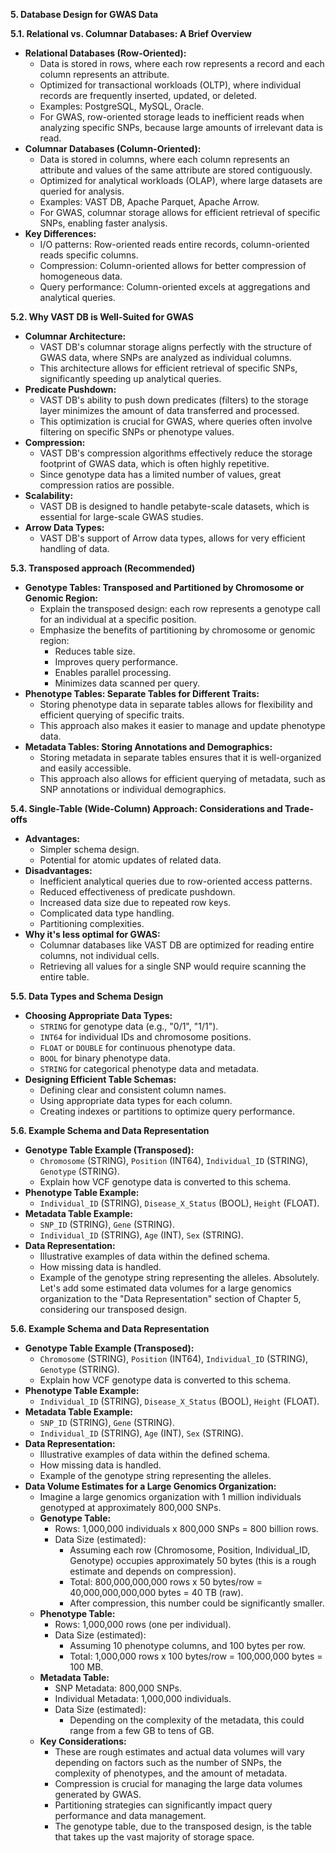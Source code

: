 **5. Database Design for GWAS Data**

**5.1. Relational vs. Columnar Databases: A Brief Overview**

* **Relational Databases (Row-Oriented):**
    * Data is stored in rows, where each row represents a record and each column represents an attribute.
    * Optimized for transactional workloads (OLTP), where individual records are frequently inserted, updated, or deleted.
    * Examples: PostgreSQL, MySQL, Oracle.
    * For GWAS, row-oriented storage leads to inefficient reads when analyzing specific SNPs, because large amounts of irrelevant data is read.
* **Columnar Databases (Column-Oriented):**
    * Data is stored in columns, where each column represents an attribute and values of the same attribute are stored contiguously.
    * Optimized for analytical workloads (OLAP), where large datasets are queried for analysis.
    * Examples: VAST DB, Apache Parquet, Apache Arrow.
    * For GWAS, columnar storage allows for efficient retrieval of specific SNPs, enabling faster analysis.
* **Key Differences:**
    * I/O patterns: Row-oriented reads entire records, column-oriented reads specific columns.
    * Compression: Column-oriented allows for better compression of homogeneous data.
    * Query performance: Column-oriented excels at aggregations and analytical queries.

**5.2. Why VAST DB is Well-Suited for GWAS**

* **Columnar Architecture:**
    * VAST DB's columnar storage aligns perfectly with the structure of GWAS data, where SNPs are analyzed as individual columns.
    * This architecture allows for efficient retrieval of specific SNPs, significantly speeding up analytical queries.
* **Predicate Pushdown:**
    * VAST DB's ability to push down predicates (filters) to the storage layer minimizes the amount of data transferred and processed.
    * This optimization is crucial for GWAS, where queries often involve filtering on specific SNPs or phenotype values.
* **Compression:**
    * VAST DB's compression algorithms effectively reduce the storage footprint of GWAS data, which is often highly repetitive.
    * Since genotype data has a limited number of values, great compression ratios are possible.
* **Scalability:**
    * VAST DB is designed to handle petabyte-scale datasets, which is essential for large-scale GWAS studies.
* **Arrow Data Types:**
    * VAST DB's support of Arrow data types, allows for very efficient handling of data.

**5.3. Transposed approach (Recommended)**

* **Genotype Tables: Transposed and Partitioned by Chromosome or Genomic Region:**
    * Explain the transposed design: each row represents a genotype call for an individual at a specific position.
    * Emphasize the benefits of partitioning by chromosome or genomic region:
        * Reduces table size.
        * Improves query performance.
        * Enables parallel processing.
        * Minimizes data scanned per query.
* **Phenotype Tables: Separate Tables for Different Traits:**
    * Storing phenotype data in separate tables allows for flexibility and efficient querying of specific traits.
    * This approach also makes it easier to manage and update phenotype data.
* **Metadata Tables: Storing Annotations and Demographics:**
    * Storing metadata in separate tables ensures that it is well-organized and easily accessible.
    * This approach also allows for efficient querying of metadata, such as SNP annotations or individual demographics.

**5.4. Single-Table (Wide-Column) Approach: Considerations and Trade-offs**

* **Advantages:**
    * Simpler schema design.
    * Potential for atomic updates of related data.
* **Disadvantages:**
    * Inefficient analytical queries due to row-oriented access patterns.
    * Reduced effectiveness of predicate pushdown.
    * Increased data size due to repeated row keys.
    * Complicated data type handling.
    * Partitioning complexities.
* **Why it's less optimal for GWAS:**
    * Columnar databases like VAST DB are optimized for reading entire columns, not individual cells.
    * Retrieving all values for a single SNP would require scanning the entire table.

**5.5. Data Types and Schema Design**

* **Choosing Appropriate Data Types:**
    * `STRING` for genotype data (e.g., "0/1", "1/1").
    * `INT64` for individual IDs and chromosome positions.
    * `FLOAT` or `DOUBLE` for continuous phenotype data.
    * `BOOL` for binary phenotype data.
    * `STRING` for categorical phenotype data and metadata.
* **Designing Efficient Table Schemas:**
    * Defining clear and consistent column names.
    * Using appropriate data types for each column.
    * Creating indexes or partitions to optimize query performance.

**5.6. Example Schema and Data Representation**

* **Genotype Table Example (Transposed):**
    * `Chromosome` (STRING), `Position` (INT64), `Individual_ID` (STRING), `Genotype` (STRING).
    * Explain how VCF genotype data is converted to this schema.
* **Phenotype Table Example:**
    * `Individual_ID` (STRING), `Disease_X_Status` (BOOL), `Height` (FLOAT).
* **Metadata Table Example:**
    * `SNP_ID` (STRING), `Gene` (STRING).
    * `Individual_ID` (STRING), `Age` (INT), `Sex` (STRING).
* **Data Representation:**
    * Illustrative examples of data within the defined schema.
    * How missing data is handled.
    * Example of the genotype string representing the alleles.
Absolutely. Let's add some estimated data volumes for a large genomics organization to the "Data Representation" section of Chapter 5, considering our transposed design.

**5.6. Example Schema and Data Representation**

* **Genotype Table Example (Transposed):**
    * `Chromosome` (STRING), `Position` (INT64), `Individual_ID` (STRING), `Genotype` (STRING).
    * Explain how VCF genotype data is converted to this schema.
* **Phenotype Table Example:**
    * `Individual_ID` (STRING), `Disease_X_Status` (BOOL), `Height` (FLOAT).
* **Metadata Table Example:**
    * `SNP_ID` (STRING), `Gene` (STRING).
    * `Individual_ID` (STRING), `Age` (INT), `Sex` (STRING).
* **Data Representation:**
    * Illustrative examples of data within the defined schema.
    * How missing data is handled.
    * Example of the genotype string representing the alleles.
* **Data Volume Estimates for a Large Genomics Organization:**
  * Imagine a large genomics organization with 1 million individuals genotyped at approximately 800,000 SNPs.
  * **Genotype Table:**
      * Rows: 1,000,000 individuals x 800,000 SNPs = 800 billion rows.
      * Data Size (estimated):
          * Assuming each row (Chromosome, Position, Individual_ID, Genotype) occupies approximately 50 bytes (this is a rough estimate and depends on compression).
          * Total: 800,000,000,000 rows x 50 bytes/row = 40,000,000,000,000 bytes = 40 TB (raw).
          * After compression, this number could be significantly smaller.
  * **Phenotype Table:**
      * Rows: 1,000,000 rows (one per individual).
      * Data Size (estimated):
          * Assuming 10 phenotype columns, and 100 bytes per row.
          * Total: 1,000,000 rows x 100 bytes/row = 100,000,000 bytes = 100 MB.
  * **Metadata Table:**
      * SNP Metadata: 800,000 SNPs.
      * Individual Metadata: 1,000,000 individuals.
      * Data Size (estimated):
          * Depending on the complexity of the metadata, this could range from a few GB to tens of GB.
  * **Key Considerations:**
      * These are rough estimates and actual data volumes will vary depending on factors such as the number of SNPs, the complexity of phenotypes, and the amount of metadata.
      * Compression is crucial for managing the large data volumes generated by GWAS.
      * Partitioning strategies can significantly impact query performance and data management.
      * The genotype table, due to the transposed design, is the table that takes up the vast majority of storage space.
